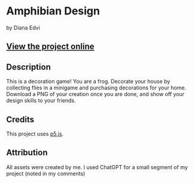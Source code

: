 # Amphibian Design

by Diana Edvi

## [View the project online](https://dianaedvi.github.io/cart-253/Assignments/Mod-Jam/)

## Description

This is a decoration game! You are a frog. Decorate your house by collecting flies in a minigame and purchasing
decorations for your home. Download a PNG of your creation once you are done, and show off your design skills to your
friends.

## Credits

This project uses [p5.js](https://p5js.org).

## Attribution

All assets were created by me.
I used ChatGPT for a small segment of my project (noted in my comments) 